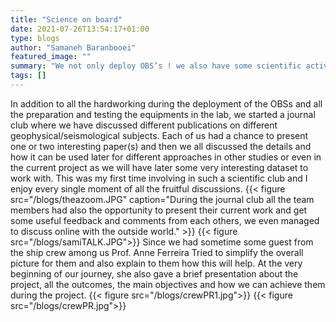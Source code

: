 ```yaml
---
title: "Science on board"
date: 2021-07-26T13:54:17+01:00
type: blogs
author: "Samaneh Baranbooei"
featured_image: ""
summary: "We not only deploy OBS’s ! we also have some scientific activity"
tags: []
---
```

In addition to all the hardworking during the deployment of the OBSs and all the preparation and testing the equipments in the lab, we started a journal club where we have discussed different publications on different geophysical/seismological subjects. Each of us had a chance to present one or two interesting paper(s) and then we all discussed the details and how it can be used later for different approaches in other studies or even in the current project as we will have later some very interesting dataset to work with. This was my first time involving in such a scientific club and I enjoy every single moment of all the fruitful discussions.
{{< figure src="/blogs/theazoom.JPG" caption="During the journal club all the team members had also the opportunity to present their current work and get some useful feedback and comments from each others, we even managed to discuss online with the outside world." >}} 
{{< figure src="/blogs/samiTALK.JPG">}}
Since we had sometime some guest from the ship crew among us Prof. Anne Ferreira Tried to simplify the overall picture for them and also explain to them how this will help. At the very beginning of our journey, she also gave a brief presentation about the project, all the outcomes, the main objectives and how we can achieve them during the project.
{{< figure src="/blogs/crewPR1.jpg">}}
{{< figure src="/blogs/crewPR.jpg">}}
